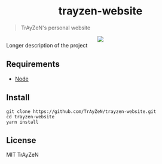 <h1 align="center">
    trayzen-website
</h1>

> TrAyZeN's personal website
<div align="center">
    <img src="assets/image.png"/>
</div>
Longer description of the project

## Requirements
- [Node](https://nodejs.org/)

## Install
```
git clone https://github.com/TrAyZeN/trayzen-website.git
cd trayzen-website
yarn install
```

## License
MIT TrAyZeN
